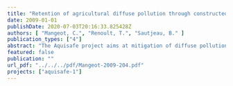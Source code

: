 ```yaml
---
title: "Retention of agricultural diffuse pollution through constructed wetlands - A case study in Iffendic (France)"
date: 2009-01-01
publishDate: 2020-07-03T20:16:33.825428Z
authors: [ "Mangeot, C.", "Renoult, T.", "Sautjeau, B." ]
publication_types: ["4"]
abstract: "The Aquisafe project aims at mitigation of diffuse pollution from agricultural sources to protect surface water resources. The first project phase (2007-2009) focused on the review of available information and preliminary tests regarding (i) most relevant contaminants, (ii) system-analytical tools to assess sources and pathways of diffuse agricultural pollution, (iii) the potential of mitigation zones, such as wetlands or riparian buffers, to reduce diffuse agricultural pollution of surface waters and (iv) experimental setups to simulate mitigation zones under controlled conditions."
featured: false
publication: ""
url_pdf: "../../../pdf/Mangeot-2009-204.pdf"
projects: ["aquisafe-1"]
---
```


